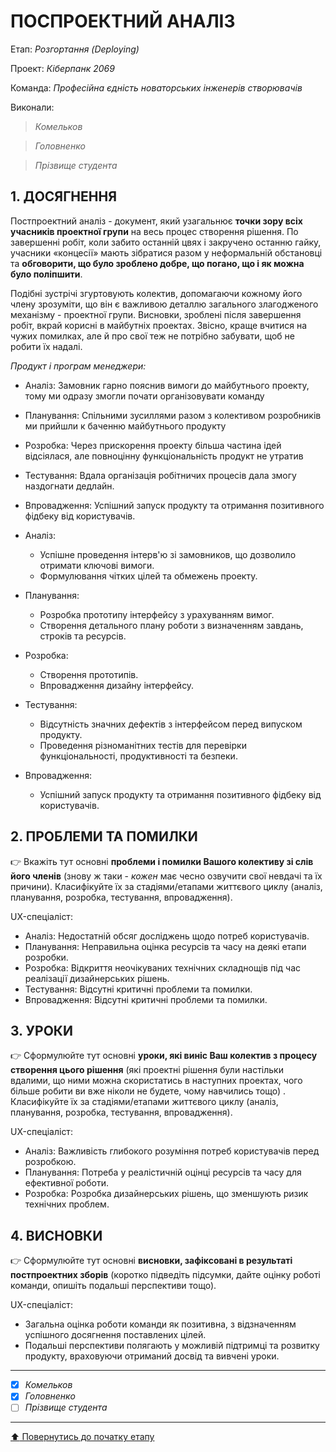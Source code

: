 ﻿# ПОСПРОЕКТНИЙ АНАЛІЗ

Етап: *Розгортання (Deploying)*

Проект: *Кіберпанк 2069*

Команда: *Професійна єдність новаторських інженерів створювачів*

Виконали:
>*Комельков*

>*Головненко*

>*Прізвище студента*

## **1. ДОСЯГНЕННЯ**

Постпроектний аналіз - документ, який узагальнює **точки зору всіх учасників проектної групи** на весь процес створення рішення. По завершенні робіт, коли забито останній цвях і закручено останню гайку, учасники «концесії» мають зібратися разом у неформальній обстановці та **обговорити, що було зроблено добре, що погано, що і як можна було поліпшити**. 

Подібні зустрічі згуртовують колектив, допомагаючи кожному його члену зрозуміти, що він є важливою деталлю загального злагодженого механізму - проектної групи. Висновки, зроблені після завершення робіт, вкрай корисні в майбутніх проектах. Звісно, краще вчитися на чужих помилках, але й про свої теж не потрібно забувати, щоб не робити їх надалі.

*Продукт і програм менеджери:*
   - Аналіз: Замовник гарно пояснив вимоги до майбутнього проекту, тому ми одразу змогли почати організовувати команду
   - Планування: Спільними зусиллями разом з колективом розробників ми прийшли к баченню майбутнього продукту
   - Розробка: Через прискорення проекту більша частина ідей відсіялася, але повноцінну функціональність продукт не утратив
   - Тестування: Вдала організація робітничих процесів дала змогу наздогнати дедлайн.
   - Впровадження: Успішний запуск продукту та отримання позитивного фідбеку від користувачів.

- Аналіз:
  - Успішне проведення інтерв'ю зі замовников, що дозволило отримати ключові вимоги.
  - Формулювання чітких цілей та обмежень проекту.
- Планування:
  - Розробка прототипу інтерфейсу з урахуванням вимог.
  - Створення детального плану роботи з визначенням завдань, строків та ресурсів.
- Розробка:
  - Створення прототипів.
  - Впровадження дизайну інтерфейсу.
- Тестування:
  - Відсутність значних дефектів з інтерфейсом перед випуском продукту.
  - Проведення різноманітних тестів для перевірки функціональності, продуктивності та безпеки.  
- Впровадження:
  - Успішний запуск продукту та отримання позитивного фідбеку від користувачів.
## **2. ПРОБЛЕМИ ТА ПОМИЛКИ**

:point_right: Вкажіть тут основні **проблеми і помилки Вашого колективу зі слів його членів** (знову ж таки - *кожен* має чесно озвучити свої невдачі та їх причини). Класифікуйте їх за стадіями/етапами життєвого циклу (аналіз, планування, розробка, тестування, впровадження).

UX-спеціаліст:
   - Аналіз: Недостатній обсяг досліджень щодо потреб користувачів.
   - Планування: Неправильна оцінка ресурсів та часу на деякі етапи розробки.
   - Розробка: Відкриття неочікуваних технічних складнощів під час реалізації дизайнерських рішень.
   - Тестування: Відсутні критичні проблеми та помилки.
   - Впровадження: Відсутні критичні проблеми та помилки.

## **3. УРОКИ**

:point_right: Сформулюйте тут основні **уроки, які виніс Ваш колектив з процесу створення цього рішення** (які проектні рішення були настільки вдалими, що ними можна скористатись в наступних проектах, чого більше робити ви вже ніколи не будете, чому навчились тощо) . Класифікуйте їх за стадіями/етапами життєвого циклу (аналіз, планування, розробка, тестування, впровадження).

UX-спеціаліст:
   - Аналіз: Важливість глибокого розуміння потреб користувачів перед розробкою.
   - Планування: Потреба у реалістичній оцінці ресурсів та часу для ефективної роботи.
   - Розробка: Розробка дизайнерських рішень, що зменшують ризик технічних проблем.

## **4. ВИСНОВКИ**

:point_right: Сформулюйте тут основні **висновки, зафіксовані в результаті постпроектних зборів** (коротко підведіть підсумки, дайте оцінку роботі команди, опишіть подальші перспективи тощо).

UX-спеціаліст:
   - Загальна оцінка роботи команди як позитивна, з відзначенням успішного досягнення поставлених цілей.
   - Подальші перспективи полягають у можливій підтримці та розвитку продукту, враховуючи отриманий досвід та вивчені уроки.

---

- [X] *Комельков*
- [X] *Головненко*
- [ ] *Прізвище студента*

---
[:arrow_up: Повернутись до початку етапу](/docs/5.Deploying/README.md)

